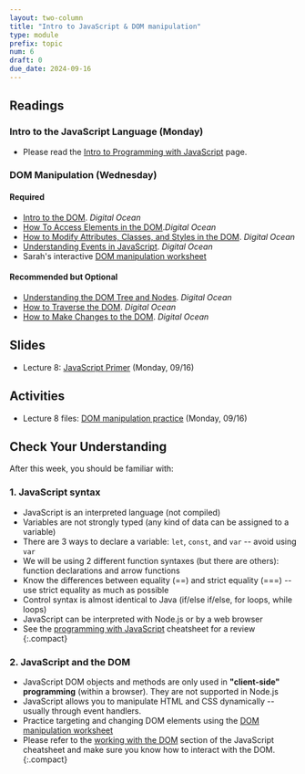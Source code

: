 ```yaml
---
layout: two-column
title: "Intro to JavaScript & DOM manipulation"
type: module
prefix: topic
num: 6
draft: 0
due_date: 2024-09-16
---
```


## Readings

### Intro to the JavaScript Language (Monday)
* Please read the [Intro to Programming with JavaScript](/fall2024/resources/programming-review) page.


### DOM Manipulation (Wednesday)
#### Required
* <a href="https://www.digitalocean.com/community/tutorials/introduction-to-the-dom" target="_blank">Intro to the DOM</a>. <em>Digital Ocean</em>
* <a href="https://www.digitalocean.com/community/tutorials/how-to-access-elements-in-the-dom" target="_blank">How To Access Elements in the DOM</a>.<em>Digital Ocean</em>
* <a href="https://www.digitalocean.com/community/tutorials/how-to-modify-attributes-classes-and-styles-in-the-dom" target="_blank">How to Modify Attributes, Classes, and Styles in the DOM</a>. <em>Digital Ocean</em>
* <a href="https://www.digitalocean.com/community/tutorials/understanding-events-in-javascript" target="_blank">Understanding Events in JavaScript</a>. <em>Digital Ocean</em>
* Sarah's interactive <a href="/fall2024/course-files/activities/dom-tester" target="_blank">DOM manipulation worksheet</a>

#### Recommended but Optional
* <a href="https://www.digitalocean.com/community/tutorials/understanding-the-dom-tree-and-nodes" target="_blank">Understanding the DOM Tree and Nodes</a>. <em>Digital Ocean</em>
* <a href="https://www.digitalocean.com/community/tutorials/how-to-traverse-the-dom" target="_blank">How to Traverse the DOM</a>. <em>Digital Ocean</em>
* <a href="https://www.digitalocean.com/community/tutorials/how-to-make-changes-to-the-dom" target="_blank">How to Make Changes to the DOM</a>. <em>Digital Ocean</em>

## Slides
* Lecture 8: <a href="https://docs.google.com/presentation/d/1UUvKFOpIf9FMiHaNhUSOuGidI3V7tjdN/edit?usp=sharing&ouid=113376576186080604800&rtpof=true&sd=true" target="_blank">JavaScript Primer</a> (Monday, 09/16)

<!-- * Lecture 9: <a href="" target="_blank">Intro to DOM Manipulation</a> (Monday, 09/18) -->

## Activities
* Lecture 8 files: [DOM manipulation practice](/fall2024/course-files/lectures/lecture08.zip) (Monday, 09/16)

<!-- * Lecture 9 files: [Intro to the language](/fall2024/course-files/lectures/lecture09.zip) (Wednesday, 09/18) -->

## Check Your Understanding
After this week, you should be familiar with:

### 1. JavaScript syntax
* JavaScript is an interpreted language (not compiled)
* Variables are not strongly typed (any kind of data can be assigned to a variable)
* There are 3 ways to declare a variable: `let`, `const`, and `var` -- avoid using `var`
* We will be using 2 different function syntaxes (but there are others): function declarations and arrow functions
* Know the differences between equality (==) and strict equality (===) -- use strict equality as much as possible
* Control syntax is almost identical to Java (if/else if/else, for loops, while loops)
* JavaScript can be interpreted with Node.js or by a web browser
* See the [programming with JavaScript](/fall2024/resources/programming-review) cheatsheet for a review
{:.compact}

### 2. JavaScript and the DOM
* JavaScript DOM objects and methods are only used in **"client-side" programming** (within a browser). They are not supported in Node.js
* JavaScript allows you to manipulate HTML and CSS dynamically -- usually through event handlers.
* Practice targeting and changing DOM elements using the <a href="/fall2024/course-files/activities/dom-tester" target="_blank">DOM manipulation worksheet</a>
* Please refer to the [working with the DOM](/fall2024/resources/js-concepts#working-with-the-dom) section of the JavaScript cheatsheet and make sure you know how to interact with the DOM.
{:.compact}
